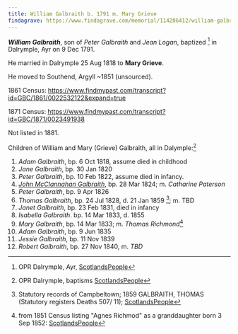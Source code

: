```yaml
---
title: William Galbraith b. 1791 m. Mary Grieve
findagrave: https://www.findagrave.com/memorial/114206412/william-galbraith
---
```

***William Galbraith***, son of *Peter Galbraith* and *Jean Logan*, baptized [^birth] in Dalrymple, Ayr on 9 Dec 1791.

He married in Dalrymple 25 Aug 1818 to **Mary Grieve**.

He moved to Southend, Argyll ~1851 (unsourced).

1861 Census: https://www.findmypast.com/transcript?id=GBC/1861/0022532122&expand=true 

1871 Census: https://www.findmypast.com/transcript?id=GBC/1871/0023491938

Not listed in 1881.

Children of William and Mary (Grieve) Galbraith, all in Dalymple:[^children]

1. *Adam Galbraith*, bp. 6 Oct 1818, assume died in childhood
2. *Jane Galbraith*, bp. 30 Jan 1820
3. *Peter Galbraith*, bp. 10 Feb 1822, assume died in infancy.
4. *[John McClannahan Galbraith](galbraith-john-1824-paterson.md)*, bp. 28 Mar 1824; m. *Catharine Paterson*
5. *Peter Galbraith*, bp. 9 Apr 1826
6. *Thomas Galbraith*, bp. 24 Jul 1828, d. 21 Jan 1859 [^thomas-death]; m. TBD
7. *Janet Galbraith*, bp. 23 Feb 1831, died in infancy
8. *Isabella Galbraith*. bp. 14 Mar 1833, d. 1855
9. *Mary Galbraith*, bp. 14 Mar 1833; m. *Thomas Richmond*[^mary-marriage]
10. *Adam Galbraith*, bp. 9 Jun 1835
11. *Jessie Galbraith*, bp. 11 Nov 1839
12. *Robert Galbraith*, bp. 27 Nov 1840, m. *TBD*

[^birth]: OPR Dalrymple, Ayr, [ScotlandsPeople](https://www.scotlandspeople.gov.uk/record-results?search_type=people&event=%28B%20OR%20C%20OR%20S%29&record_type%5B0%5D=opr_births&church_type=Old%20Parish%20Registers&dl_cat=church&dl_rec=church-births-baptisms&surname=galbraith&surname_so=exact&forename=william&forename_so=starts&sex=M&from_year=1791&to_year=1791&parent_names_so=exact&parent_name_two_so=exact&county=AYR&record=Church%20of%20Scotland%20%28old%20parish%20registers%29%20Roman%20Catholic%20Church%20Other%20churches)

[^marriage]: OPR Dalrymple, Ayr; [ScotlandsPeople](https://www.scotlandspeople.gov.uk/record-results?search_type=people&event=M&record_type%5B0%5D=opr_marriages&church_type=Old%20Parish%20Registers&dl_cat=church&dl_rec=church-banns-marriages&surname=galbraith&surname_so=exact&forename=william&forename_so=starts&sex=M&spouse_name=mary&spouse_name_so=exact&county=AYR&record=Church%20of%20Scotland%20%28old%20parish%20registers%29%20Roman%20Catholic%20Church%20Other%20churches)

[^children]: OPR Dalrymple, baptisms [ScotlandsPeople](https://www.scotlandspeople.gov.uk/record-results?search_type=people&event=%28B%20OR%20C%20OR%20S%29&record_type%5B0%5D=opr_births&church_type=Old%20Parish%20Registers&dl_cat=church&dl_rec=church-births-baptisms&surname=galbraith&surname_so=starts&forename_so=starts&from_year=1815&to_year=1850&parent_names_so=soundex&parent_name_two=grieve&parent_name_two_so=exact&county=AYR&record=Church%20of%20Scotland%20%28old%20parish%20registers%29%20Roman%20Catholic%20Church%20Other%20churches&rd_real_name%5B0%5D=DALRYMPLE&rd_display_name%5B0%5D=DALRYMPLE_DALRYMPLE&rd_label%5B0%5D=DALRYMPLE&rd_name%5B0%5D=DALRYMPLE&sort=asc&order=Date&field=year)

[^mary-marriage]: from 1851 Census listing "Agnes Richmod" as a granddaughter born 3 Sep 1852: [ScotlandsPeople](https://www.scotlandspeople.gov.uk/record-results?search_type=people&event=%28B%20OR%20C%20OR%20S%29&record_type%5B0%5D=opr_births&church_type=Old%20Parish%20Registers&dl_cat=church&dl_rec=church-births-baptisms&surname=richmon&surname_so=starts&forename=agnes&forename_so=starts&sex=F&from_year=1850&to_year=1854&parent_names_so=soundex&parent_name_two_so=exact&county=ARGYLL&record=Church%20of%20Scotland%20%28old%20parish%20registers%29%20Roman%20Catholic%20Church%20Other%20churches)

[^thomas-death]: Statutory records of Campbeltown; 1859 GALBRAITH, THOMAS (Statutory registers Deaths 507/ 11); [ScotlandsPeople](https://www.scotlandspeople.gov.uk/view-image/nrs_stat_deaths/269238)

